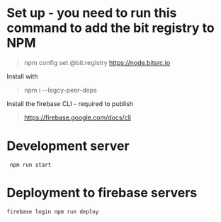# Set up - you need to run this command to add the bit registry to NPM
> npm config set @bit:registry https://node.bitsrc.io
>

Install with 
> npm i --legcy-peer-deps

Install the firebase CLI - required to publish

> https://firebase.google.com/docs/cli

# Development server

` 
npm run start
`

# Deployment to firebase servers

`
firebase login
npm run deploy
`

